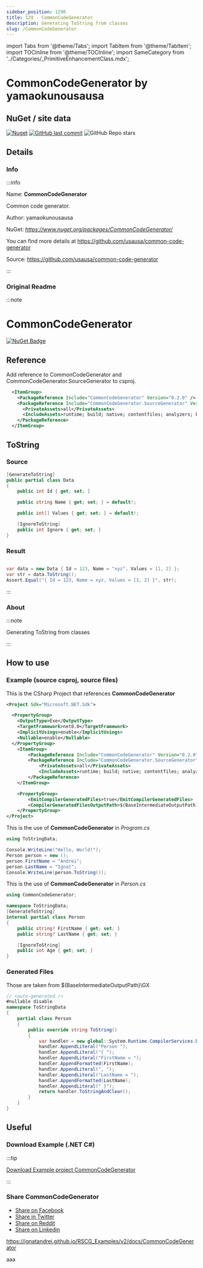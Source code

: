 ```yaml
---
sidebar_position: 1290
title: 129 - CommonCodeGenerator
description: Generating ToString from classes
slug: /CommonCodeGenerator
---
```

import Tabs from '@theme/Tabs';
import TabItem from '@theme/TabItem';
import TOCInline from '@theme/TOCInline';
import SameCategory from '../Categories/_PrimitiveEnhancementClass.mdx';

# CommonCodeGenerator  by yamaokunousausa


<TOCInline toc={toc}  />

## NuGet / site data
[![Nuget](https://img.shields.io/nuget/dt/CommonCodeGenerator?label=CommonCodeGenerator)](https://www.nuget.org/packages/CommonCodeGenerator/)
[![GitHub last commit](https://img.shields.io/github/last-commit/usausa/common-code-generator?label=updated)](https://github.com/usausa/common-code-generator)
![GitHub Repo stars](https://img.shields.io/github/stars/usausa/common-code-generator?style=social)

## Details

### Info
:::info

Name: **CommonCodeGenerator**

Common code generator.

Author: yamaokunousausa

NuGet: 
*https://www.nuget.org/packages/CommonCodeGenerator/*   


You can find more details at https://github.com/usausa/common-code-generator

Source: https://github.com/usausa/common-code-generator

:::

### Original Readme
:::note

# CommonCodeGenerator

[![NuGet Badge](https://buildstats.info/nuget/CommonCodeGenerator)](https://www.nuget.org/packages/CommonCodeGenerator/)

## Reference

Add reference to CommonCodeGenerator and CommonCodeGenerator.SourceGenerator to csproj.

```xml
  <ItemGroup>
    <PackageReference Include="CommonCodeGenerator" Version="0.2.0" />
    <PackageReference Include="CommonCodeGenerator.SourceGenerator" Version="0.2.0">
      <PrivateAssets>all</PrivateAssets>
      <IncludeAssets>runtime; build; native; contentfiles; analyzers; buildtransitive</IncludeAssets>
    </PackageReference>
  </ItemGroup>
```

## ToString

### Source

```cs
[GenerateToString]
public partial class Data
{
    public int Id { get; set; }

    public string Name { get; set; } = default!;

    public int[] Values { get; set; } = default!;

    [IgnoreToString]
    public int Ignore { get; set; }
}
```

### Result

```cs

var data = new Data { Id = 123, Name = "xyz", Values = [1, 2] };
var str = data.ToString();
Assert.Equal("{ Id = 123, Name = xyz, Values = [1, 2] }", str);
```


:::

### About
:::note

Generating ToString from classes


:::

## How to use

### Example (source csproj, source files)

<Tabs>

<TabItem value="csproj" label="CSharp Project">

This is the CSharp Project that references **CommonCodeGenerator**
```xml showLineNumbers {10}
<Project Sdk="Microsoft.NET.Sdk">

  <PropertyGroup>
    <OutputType>Exe</OutputType>
    <TargetFramework>net8.0</TargetFramework>
    <ImplicitUsings>enable</ImplicitUsings>
    <Nullable>enable</Nullable>
  </PropertyGroup>
	<ItemGroup>
		<PackageReference Include="CommonCodeGenerator" Version="0.2.0" />
		<PackageReference Include="CommonCodeGenerator.SourceGenerator" Version="0.2.0">
			<PrivateAssets>all</PrivateAssets>
			<IncludeAssets>runtime; build; native; contentfiles; analyzers; buildtransitive</IncludeAssets>
		</PackageReference>
	</ItemGroup>

	<PropertyGroup>
		<EmitCompilerGeneratedFiles>true</EmitCompilerGeneratedFiles>
		<CompilerGeneratedFilesOutputPath>$(BaseIntermediateOutputPath)\GX</CompilerGeneratedFilesOutputPath>
	</PropertyGroup>
</Project>

```

</TabItem>

  <TabItem value="D:\gth\RSCG_Examples\v2\rscg_examples\CommonCodeGenerator\src\ToStringData\Program.cs" label="Program.cs" >

  This is the use of **CommonCodeGenerator** in *Program.cs*

```csharp showLineNumbers 
using ToStringData;

Console.WriteLine("Hello, World!");
Person person = new ();
person.FirstName = "Andrei";
person.LastName = "Ignat";
Console.WriteLine(person.ToString());

```
  </TabItem>

  <TabItem value="D:\gth\RSCG_Examples\v2\rscg_examples\CommonCodeGenerator\src\ToStringData\Person.cs" label="Person.cs" >

  This is the use of **CommonCodeGenerator** in *Person.cs*

```csharp showLineNumbers 
using CommonCodeGenerator;

namespace ToStringData;
[GenerateToString]
internal partial class Person
{
    public string? FirstName { get; set; }
    public string? LastName { get; set; }

    [IgnoreToString]
    public int Age { get; set; }
}

```
  </TabItem>

</Tabs>

### Generated Files

Those are taken from $(BaseIntermediateOutputPath)\GX

<Tabs>


<TabItem value="D:\gth\RSCG_Examples\v2\rscg_examples\CommonCodeGenerator\src\ToStringData\obj\GX\CommonCodeGenerator.SourceGenerator\CommonCodeGenerator.SourceGenerator.ToStringGenerator\ToStringData_Person_ToString.g.cs" label="ToStringData_Person_ToString.g.cs" >


```csharp showLineNumbers 
// <auto-generated />
#nullable disable
namespace ToStringData
{
    partial class Person
    {
        public override string ToString()
        {
            var handler = new global::System.Runtime.CompilerServices.DefaultInterpolatedStringHandler(0, 0, default, stackalloc char[256]);
            handler.AppendLiteral("Person ");
            handler.AppendLiteral("{ ");
            handler.AppendLiteral("FirstName = ");
            handler.AppendFormatted(FirstName);
            handler.AppendLiteral(", ");
            handler.AppendLiteral("LastName = ");
            handler.AppendFormatted(LastName);
            handler.AppendLiteral(" }");
            return handler.ToStringAndClear();
        }
    }
}

```

  </TabItem>


</Tabs>

## Useful

### Download Example (.NET  C#)

:::tip

[Download Example project CommonCodeGenerator ](/sources/CommonCodeGenerator.zip)

:::


### Share CommonCodeGenerator 

<ul>
  <li><a href="https://www.facebook.com/sharer/sharer.php?u=https%3A%2F%2Fignatandrei.github.io%2FRSCG_Examples%2Fv2%2Fdocs%2FCommonCodeGenerator&quote=CommonCodeGenerator" title="Share on Facebook" target="_blank">Share on Facebook</a></li>
  <li><a href="https://twitter.com/intent/tweet?source=https%3A%2F%2Fignatandrei.github.io%2FRSCG_Examples%2Fv2%2Fdocs%2FCommonCodeGenerator&text=CommonCodeGenerator:%20https%3A%2F%2Fignatandrei.github.io%2FRSCG_Examples%2Fv2%2Fdocs%2FCommonCodeGenerator" target="_blank" title="Tweet">Share in Twitter</a></li>
  <li><a href="http://www.reddit.com/submit?url=https%3A%2F%2Fignatandrei.github.io%2FRSCG_Examples%2Fv2%2Fdocs%2FCommonCodeGenerator&title=CommonCodeGenerator" target="_blank" title="Submit to Reddit">Share on Reddit</a></li>
  <li><a href="http://www.linkedin.com/shareArticle?mini=true&url=https%3A%2F%2Fignatandrei.github.io%2FRSCG_Examples%2Fv2%2Fdocs%2FCommonCodeGenerator&title=CommonCodeGenerator&summary=&source=https%3A%2F%2Fignatandrei.github.io%2FRSCG_Examples%2Fv2%2Fdocs%2FCommonCodeGenerator" target="_blank" title="Share on LinkedIn">Share on Linkedin</a></li>
</ul>

https://ignatandrei.github.io/RSCG_Examples/v2/docs/CommonCodeGenerator

aaa
<SameCategory />

